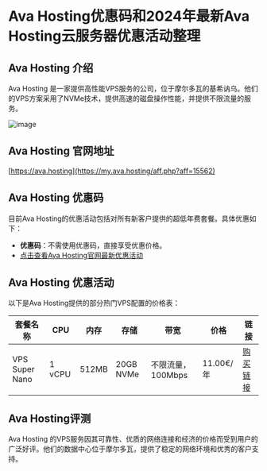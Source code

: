 # Ava Hosting优惠码和2024年最新Ava Hosting云服务器优惠活动整理

## Ava Hosting 介绍
Ava Hosting 是一家提供高性能VPS服务的公司，位于摩尔多瓦的基希讷乌。他们的VPS方案采用了NVMe技术，提供高速的磁盘操作性能，并提供不限流量的服务。

![image](https://github.com/hcregu983/Ava-Hosting/assets/169422273/9ce96e53-dae9-40c3-8aca-d406e7a98ea0)

## Ava Hosting 官网地址
[https://ava.hosting](https://my.ava.hosting/aff.php?aff=15562)

## Ava Hosting 优惠码
目前Ava Hosting的优惠活动包括对所有新客户提供的超低年费套餐。具体优惠如下：
- **优惠码**：不需使用优惠码，直接享受优惠价格。
- [点击查看Ava Hosting官网最新优惠活动](https://my.ava.hosting/aff.php?aff=15562)

## Ava Hosting 优惠活动
以下是Ava Hosting提供的部分热门VPS配置的价格表：

| 套餐名称      | CPU   | 内存  | 存储     | 带宽          | 价格         | 链接                                       |
|-------------|-------|-------|---------|-------------|--------------|--------------------------------------------|
| VPS Super Nano | 1 vCPU | 512MB | 20GB NVMe | 不限流量，100Mbps | 11.00€/年 | [购买链接](https://my.ava.hosting/aff.php?aff=15562) |

## Ava Hosting评测
Ava Hosting 的VPS服务因其可靠性、优质的网络连接和经济的价格而受到用户的广泛好评。他们的数据中心位于摩尔多瓦，提供了稳定的网络环境和优秀的客户支持。
